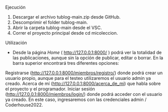 Ejecución

1. Descargar el archivo tublog-main.zip desde GitHub.
2. Descomprimir el folder tublog-main.
3. Abrir la carpeta tublog-main desde el VSC.
4. Correr el proyecto principal desde cd micoleccion.

Utilización

* Desde la página *Home* ( http://127.0.0.1:8000/ ) podrá ver la totalidad de las publicaciones, aunque sin la opción de publicar, editar o borrar. En la barra superior encontrará tres diferentes opciones:

Registrarse (http://127.0.0.1:8000/miembros/registro/) donde podrá crear un usuario propio, aunque para el testeo utilizaremos el usuario admin ya creado. 
Acerca de mí (http://127.0.0.1:8000/acerca_de_mi) que habla sobre el proyecto y el programador. 
Iniciar sesión (http://127.0.0.1:8000/miembros/login/) donde podrá acceder con el usuario ya creado. En este caso, ingresaremos con las credenciales admin / Coderhouse2022. 

